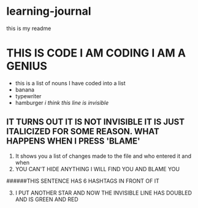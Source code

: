 # learning-journal
this is my readme
# THIS IS CODE I AM CODING I AM A GENIUS
* this is a list of nouns I have coded into a list
* banana
* typewriter
* hamburger
*i think this line is invisible*
## IT TURNS OUT IT IS NOT INVISIBLE IT IS JUST ITALICIZED FOR SOME REASON.  WHAT HAPPENS WHEN I PRESS 'BLAME'

1. It shows you a list of changes made to the file and who entered it and when
2. YOU CAN'T HIDE ANYTHING I WILL FIND YOU AND BLAME YOU

######THIS SENTENCE HAS 6 HASHTAGS IN FRONT OF IT

3. I PUT ANOTHER STAR AND NOW THE INVISIBLE LINE HAS DOUBLED AND IS GREEN AND RED
